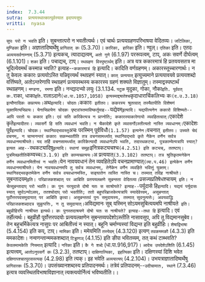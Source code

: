 ```yaml
---
index:  7.3.44
sutra:  प्रत्ययस्थात्कात्पूर्वस्यात इदापयसुपः
vritti:  nyasa
---
```


`सुपः परो न भवति` इति। सुबन्तात्परो न भवतीत्यर्थः। एवं चार्थः प्रत्ययग्रहणपरिभाषया वेदितव्यः। `जटिलिका, मुण्डिका` इति। अज्ञातादिष्वर्थेषु `प्रागिवात् कः` (5.3.70)। `कारिका, हारिका` इति। ण्वुल्। `एतिका` इति। एतदः `अव्ययसर्वनाम्नाम्` (5.3.71) इत्यकच्, त्यादाद्यत्वम्, `अतो गुणे` (6.1.97) पररूपत्वम्, टाप्, अकः सवर्णे दीर्घत्वम् (6.1.101)। `शका` इति। पचाद्यच्, टाप्।
`स्थग्रहण विस्पुष्टार्थम्` इति। अत्र यत्र ककारमात्रं हि प्रतययसतत्र मा भूदित्येवमर्थं कस्मान्न भवति? इत्याह--`ककारमात्रं हि` इत्यादि। कादिति वर्णग्रहणम्। अकारस्तूच्चारणार्थः। न तु केवलः ककारः प्रत्ययोऽस्ति यन्निवृत्त्यर्थं स्थग्रहणं स्यात्। `कात् प्रत्ययात्` इत्युच्यमाने प्रत्ययावयवे प्रत्ययशब्दो वर्त्तिष्यते, अतोऽन्तरेणापि स्थग्रहणं प्रत्ययस्थस्य ककारस्य ग्रहणं शक्यते विज्ञातुम्। तस्माद्वस्पष्टार्थं स्थग्रहणम्। `मण्डना, रमणा` इति। नन्द्यादभ्यो लयुः (3.1.134. `पटुक` मृदुका, गोका, नौका` इति. पूर्ववत् कः. `राका, धाका` इति. `रालाऽदाने` (धा.पा.1057,1058) इत्यस्माद्दषातेश्च `कृदाधारार्चिकलिभ्यः कः` (द.उ.3.18) इत्यौणादिकः कप्रत्ययः।
`अथ` इत्यादि। चोदतः। `ककारः` इतीतरः। ककरस्य श्रुतत्वात् तस्यैवापीति विशेषणं युक्तमित्यभिप्रायः। येनाभिप्रायेण चोदकः पृष्टवांस्तमाविष्कर्तुमाह--`यद्येवम्` इत्यादि। यद्यपीत्यनेन ककारो विशिष्यते--आपि परतो यः ककार इति। एवं सति करिकेत्यत्र न प्राप्नोति; ककारस्याकारेणायो व्यवहितत्वात्। `एकादेशे कृते` इत्यादीतरः। व्यवसर्गे हि सति व्यवधानं भवति। न चैकादेशे कृते व्यवसर्गोऽस्तीत्यतो नास्ति व्यवधानम्। `एकादेशः पूर्व` इत्यादि। चोदकः। स्थानिवद्भावस्तु `अचः परस्मिन् पूर्वविधौ` (1.1.57) इत्यनेन। `वचनात्` इतीतरः। उच्यते चेदं वचनम्, न चाप्यनन्तरं ककारः सकम्भवतीति तत्र वचनसामर्थ्यात् स्थानिवद्भावे कृते नैकेन वर्णेन सर्वत्र व्यवधानमाश्रीयते। यद तर्हि वचनसामर्थ्यात् कारिकेत्यादौ व्यवधानेऽपि भवति, तदारथकट्या, पुत्रकाम्येत्यत्रापि स्यात्? इत्यत आह--`रथकट्यादिषु` इत्यादि। रथानां समूहः `इनित्रकट्यचश्च` (4.2.51) इति कट्यच्, ततष्टाप्। पुत्रमिच्छतीति `कम्यच्च` (3.1.9) इति काम्यच्प्रत्ययः। `अ प्रत्ययात्` (3.3.102) ततष्टाप्। तत्र श्रुतिकृतमनेकेन वर्णेन व्यवधानमितीत्त्वं न भवति। `येन नावयवधानं तेन व्यवहितेऽपि वचनप्रामाण्यात्` (व्या.प.46) इत्येकेन वर्णेन व्यवधानमाश्रीयते। येन नावयवधानमपि तु सर्वत्र व्यवधानम्, तेनैकेन वर्णेन व्यवहिते भवित्तुं युक्तम्। स्थानिवद्भवकृतमेकेन वर्णेन सर्वत्र वयवधानमस्ति, सङ्घातेन त्वस्ति नास्ति च। तस्मात् तदिह नाश्रीयते।
`सुबन्तादयम्` इति। परिव्राजकशब्दात् पर आबिति प्रतययलक्षणे सुबन्तता वेदितव्या। `प्रसज्यप्रतिषेधश्चायम्` इति। न चेत्सुबन्तादाप् परो भवति। कः पुनः परयुदासे दोषो यतः स साश्रोयते? इत्याह--`पर्युदासे हि` इत्यादि। यद्ययं पर्युदासः स्यात् सुपोऽन्योऽसप्, ततश्चोदाप् परो भवतीति; ततो बहुपरिब्राजकेत्यत्रापि स्यादेवेत्त्वम्, असुबन्तात् पूर्वोत्तरपदसमुदायात् पर आबिति कृत्वा। असुबन्ततवं पुनः समुदायस्य, तस्मात् सुदनुत्पत्तेः; अवयवाद्धि परिव्राजकशब्दादत्र सुबुत्पत्तिः, न तु समुदायात्। `अविद्यमानः सुब् यस्मिन् सोऽयमसुबित्ययमपि नाश्रीयते` इति। बहुव्रीहिरपि नाश्रीयत इत्यर्थः। कः पुनस्तदाश्रयणे दोषो यतः स नाश्रीयते? इत्याह--तथा हि` इत्यादि। एवं तर्हीत्यर्थः। बहुव्रीहौ पूर्वोत्तरपदयोः प्रत्ययलक्षणेन सुबन्तव्यपदेशोऽस्तीति नासावसुप, अपि तु विद्यमानसुबेव। तेन बहुचर्मिकेत्यत्र नासुपः पर आबितीत्त्वं न स्यात्। बहूनि चर्माण्यस्यां विद्यन्त इति बहुव्रीहिः। `शेषाद्विभाषा` (5.4.154) इति कप्, टाप्।
`मामिका` इति। ममेयमिति `तस्येदम्` (4.3.120) इत्यण् `तवकममकौ` (4.3.3) इति ममकादेशः। नन्वणन्तान्ममकशब्दात् `टिड्ढाणञ्` (4.1.15) इति ङीपा भवितव्यम्, तत् कथं टाब्भवति? `केवलमामकेति नियमात्` इत्यादि। `नरिका` इति। `कै गे शब्दे` (धा.पा.916,917)। `आदेच उपदेशेऽशिति` (6.1.45) इत्यत्त्वम्, `आतोऽनुपसर्गे कः` (3.2.3), ततष्टाप्।
`दाक्षिणात्यिका, इहत्यिका` इति। दक्षिणस्यां दिशि भवेत `दक्षिणापश्चात्पुरसस्त्यक्` (4.2.98) इति त्यक्। इह भवेति `अव्ययात्यप्` (4.2.104)। उभयत्राज्ञातादिष्वर्थेषु `प्रागिवात्कः` (5.3.70)।
उपसंख्यानशब्दस्य प्रतिपादनमर्थः। तत्रेवं प्रतिपादनम्--`उदीचामातः, स्थाने` (7.3.46) इत्यत्र व्यवस्थितविभाषाविज्ञानात् त्यक्त्ययोर्नित्यं भविष्यतीति।।

